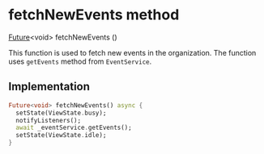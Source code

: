 


# fetchNewEvents method








[Future](https://api.flutter.dev/flutter/dart-async/Future-class.html)&lt;void> fetchNewEvents
()





<p>This function is used to fetch new events in the organization.
The function uses <code>getEvents</code> method from <code>EventService</code>.</p>



## Implementation

```dart
Future<void> fetchNewEvents() async {
  setState(ViewState.busy);
  notifyListeners();
  await _eventService.getEvents();
  setState(ViewState.idle);
}
```







